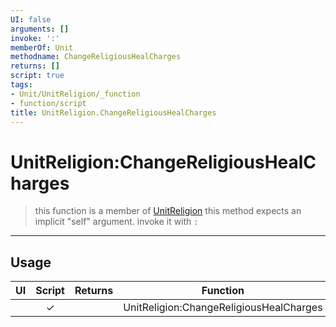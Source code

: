 ```yaml
---
UI: false
arguments: []
invoke: ':'
memberOf: Unit
methodname: ChangeReligiousHealCharges
returns: []
script: true
tags:
- Unit/UnitReligion/_function
- function/script
title: UnitReligion.ChangeReligiousHealCharges
---
```

# UnitReligion:ChangeReligiousHealCharges
> this function is a member of [UnitReligion](civ-6/lua/UnitReligion.md)
> this method expects an implicit "self" argument. invoke it with `:`
-----
## Usage
|  UI | Script | Returns | Function | Arguments |
|:---:|:------:|-------:|:--------:|:---------|
| |✓||UnitReligion:ChangeReligiousHealCharges||

